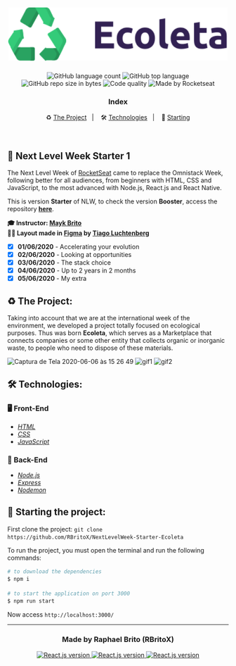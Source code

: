<h1 align="center">
  <img src="./public/assets/logo.svg" alt="Ecoleta" width="500">
</h1>

<p align="center">
  <img alt="GitHub language count" src="https://img.shields.io/github/languages/count/RBritoX/NextLevelWeek-Starter-Ecoleta">

  <img alt="GitHub top language" src="https://img.shields.io/github/languages/top/RBritoX/NextLevelWeek-Starter-Ecoleta">

  <img alt="GitHub repo size in bytes" src="https://img.shields.io/github/repo-size/RBritoX/NextLevelWeek-Starter-Ecoleta">

  <img alt="Code quality" src="https://api.codacy.com/project/badge/Grade/6f990d72ca9944fbbab6035959ac87f1">
  
  <img alt="Made by Rocketseat" src="https://img.shields.io/github/license/rbritox/GoStack-GoBarber">
</p>

<h3 align="center">
  Index
</h3>

<p align="center">
  ♻️ <a href="#%EF%B8%8F-the-project">The Project</a>&nbsp;&nbsp;&nbsp;|&nbsp;&nbsp;&nbsp;
  🛠 <a href="#-technologies">Technologies</a>&nbsp;&nbsp;&nbsp;|&nbsp;&nbsp;&nbsp;
  🏁 <a href="#-starting-the-project">Starting</a>
</p>

<br/>

## 🚀 Next Level Week Starter 1

The Next Level Week of [RocketSeat](https://rocketseat.com.br/) came to replace the Omnistack Week, following better for all audiences, from beginners with HTML, CSS and JavaScript, to the most advanced with Node.js, React.js and React Native.

This is version **Starter** of NLW, to check the version **Booster**, access the repository **<a href="https://github.com/RBritoX/NextLevelWeek-Booster-Ecoleta">here</a>**.

**🎓  Instructor: [Mayk Brito](https://www.linkedin.com/in/maykbrito/)**<br>
**✍🏼  Layout made in [Figma](https://www.figma.com/file/1SxgOMojOB2zYT0Mdk28lB/Ecoleta?node-id=1%3A9) by [Tiago Luchtenberg](https://www.linkedin.com/in/tiago-luchtenberg-0b9a3b97/)**<br>

- [X] **01/06/2020** - Accelerating your evolution
- [X] **02/06/2020** - Looking at opportunities
- [X] **03/06/2020** - The stack choice
- [X] **04/06/2020** - Up to 2 years in 2 months
- [X] **05/06/2020** - My extra

## ♻️ The Project:

Taking into account that we are at the international week of the environment, we developed a project totally focused on ecological purposes. Thus was born **Ecoleta**, which serves as a Marketplace that connects companies or some other entity that collects organic or inorganic waste, to people who need to dispose of these materials.

![Captura de Tela 2020-06-06 às 15 26 49](https://user-images.githubusercontent.com/34657005/83951795-86a01980-a80a-11ea-985e-04fb2483bfbc.png)
![gif1](https://user-images.githubusercontent.com/34657005/83951826-c49d3d80-a80a-11ea-8b07-7455610aef84.gif)
![gif2](https://user-images.githubusercontent.com/34657005/83951835-df6fb200-a80a-11ea-8f50-1ed326c07b49.gif)

## 🛠 Technologies:
### 🖥 Front-End
- *[HTML](https://developer.mozilla.org/pt-BR/docs/Web/HTML)*
- *[CSS](https://developer.mozilla.org/pt-BR/docs/Web/CSS)*
- *[JavaScript](https://developer.mozilla.org/pt-BR/docs/Web/JavaScript)*
### 🤖 Back-End
- *[Node.js](https://nodejs.org/en/)*
- *[Express](https://expressjs.com/pt-br/)*
- *[Nodemon](https://nodemon.io/)*

## 🏁 Starting the project:

First clone the project: `git clone https://github.com/RBritoX/NextLevelWeek-Starter-Ecoleta`

To run the project, you must open the terminal and run the following commands:

````zsh
# to download the dependencies
$ npm i

# to start the application on port 3000
$ npm run start
````

Now access `http://localhost:3000/`

---

<h3 align="center">
  Made by Raphael Brito (RBritoX)
</h3>

<p align="center">
  <a href="https://www.linkedin.com/in/raphaellbrito/">
    <img alt="React.js version" src="https://img.shields.io/badge/LinkedIn-raphaellbrito-0e76a8?style=flat&logoColor=white&logo=linkedin">
  </a>
  <a href="https://www.facebook.com/RaphaBrito">
    <img alt="React.js version" src="https://img.shields.io/badge/Facebook-RaphaBrito-1778F2?style=flat&logoColor=white&logo=facebook">
  </a>
  <a href="https://www.instagram.com/raphaellbrito/">
    <img alt="React.js version" src="https://img.shields.io/badge/Instagram-@raphaellbrito-833AB4?style=flat&logoColor=white&logo=instagram">
  </a>
</p>
